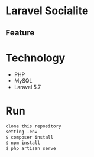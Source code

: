 # Laravel Socialite
## Feature
# Technology
- PHP
- MySQL 
- Laravel 5.7
# Run

```sh
clone this repository
setting .env
$ composer install
$ npm install
$ php artisan serve

```
